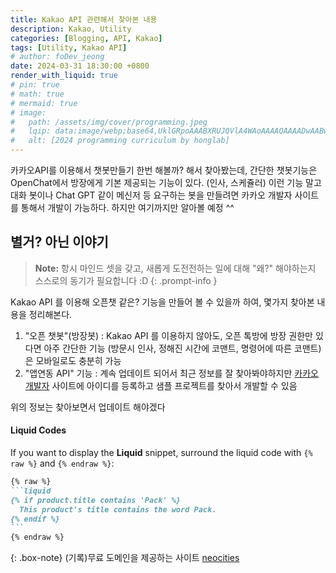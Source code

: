 ```yaml
---
title: Kakao API 관련해서 찾아본 내용
description: Kakao, Utility
categories: [Blogging, API, Kakao]
tags: [Utility, Kakao API]
# author: foDev_jeong
date: 2024-03-31 18:30:00 +0800
render_with_liquid: true
# pin: true
# math: true
# mermaid: true
# image:
#   path: /assets/img/cover/programming.jpeg
#   lqip: data:image/webp;base64,UklGRpoAAABXRUJQVlA4WAoAAAAQAAAADwAABwAAQUxQSDIAAAARL0AmbZurmr57yyIiqE8oiG0bejIYEQTgqiDA9vqnsUSI6H+oAERp2HZ65qP/VIAWAFZQOCBCAAAA8AEAnQEqEAAIAAVAfCWkAALp8sF8rgRgAP7o9FDvMCkMde9PK7euH5M1m6VWoDXf2FkP3BqV0ZYbO6NA/VFIAAAA
#   alt: [2024 programming curriculum by honglab]
---
```


카카오API를 이용해서 챗봇만들기 한번 해볼까? 해서 찾아봤는데, 간단한 챗봇기능은 OpenChat에서 방장에게 기본 제공되는 기능이 있다. (인사, 스케쥴러) 이런 기능 말고 대화 봇이나 Chat GPT 같이 메신저 등 요구하는 봇을 만들려면 카카오 개발자 사이트를 통해서 개발이 가능하다. 하지만 여기까지만 알아볼 예정 ^^

## **별거? 아닌 이야기**

> **Note:** 항시 마인드 셋을 갖고, 새롭게 도전전하는 일에 대해 "왜?" 해야하는지 스스로의 동기가 필요합니다 :D
{: .prompt-info }

Kakao API 를 이용해 오픈챗 같은? 기능을 만들어 볼 수 있을까 하여, 몇가지 찾아본 내용을 정리해본다.

1. "오픈 챗봇"(방장봇) : Kakao API 를 이용하지 않아도, 오픈 톡방에 방장 권한만 있다면 아주 간단한 기능 (방문시 인사, 정해진 시간에 코맨트, 명령어에 따른 코맨트)은 모바일로도 충분히 가능
2. "앱연동 API" 기능 : 계속 업데이트 되어서 최근 정보를 잘 찾아봐야하지만 [카카오개발자](https://developers.kakao.com/) 사이트에 아이디를 등록하고 샘플 프로젝트를 찾아서 개발할 수 있음

위의 정보는 찾아보면서 업데이트 해야겠다


#### Liquid Codes

If you want to display the **Liquid** snippet, surround the liquid code with `{% raw %}` and `{% endraw %}`:

````markdown
{% raw %}
```liquid
{% if product.title contains 'Pack' %}
  This product's title contains the word Pack.
{% endif %}
```
{% endraw %}
````

{: .box-note}
(기록)무료 도메인을 제공하는 사이트 [neocities](https://neocities.org/)
